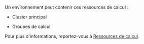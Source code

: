 Un environnement peut contenir ces ressources de calcul :

-   Cluster principal

-   Groupes de calcul

Pour plus d'informations, reportez-vous à [Ressources de calcul](nmr1658424425362.md).
